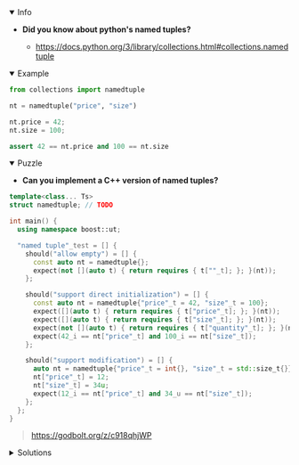 <details open><summary>Info</summary><p>

* **Did you know about python's named tuples?**

  * https://docs.python.org/3/library/collections.html#collections.namedtuple

</p></details><details open><summary>Example</summary><p>

```python
from collections import namedtuple

nt = namedtuple("price", "size")

nt.price = 42;
nt.size = 100;

assert 42 == nt.price and 100 == nt.size
```

</p></details><details open><summary>Puzzle</summary><p>

* **Can you implement a C++ version of named tuples?**

```cpp
template<class... Ts>
struct namedtuple; // TODO

int main() {
  using namespace boost::ut;

  "named tuple"_test = [] {
    should("allow empty") = [] {
      const auto nt = namedtuple{};
      expect(not [](auto t) { return requires { t[""_t]; }; }(nt));
    };

    should("support direct initialization") = [] {
      const auto nt = namedtuple{"price"_t = 42, "size"_t = 100};
      expect([](auto t) { return requires { t["price"_t]; }; }(nt));
      expect([](auto t) { return requires { t["size"_t]; }; }(nt));
      expect(not [](auto t) { return requires { t["quantity"_t]; }; }(nt));
      expect(42_i == nt["price"_t] and 100_i == nt["size"_t]);
    };

    should("support modification") = [] {
      auto nt = namedtuple{"price"_t = int{}, "size"_t = std::size_t{}};
      nt["price"_t] = 12;
      nt["size"_t] = 34u;
      expect(12_i == nt["price"_t] and 34_u == nt["size"_t]);
    };
  };
}
```

> https://godbolt.org/z/c918qhjWP

</p></details><details><summary>Solutions</summary><p>
